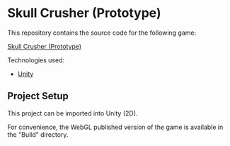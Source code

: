 # Skull Crusher (Prototype)

This repository contains the source code for the following game:

[Skull Crusher (Prototype)](https://play.unity.com/mg/other/skull-crusher-prototype)

Technologies used:
* [Unity](https://unity.com)

## Project Setup

This project can be imported into Unity (2D).

For convenience, the WebGL published version of the game is available in the "Build" directory.
